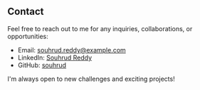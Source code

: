 ## Contact

Feel free to reach out to me for any inquiries, collaborations, or opportunities:

- Email: souhrud.reddy@example.com
- LinkedIn: [Souhrud Reddy](https://www.linkedin.com/in/souhrud-reddy)
- GitHub: [souhrud](https://github.com/souhrud)

I'm always open to new challenges and exciting projects!